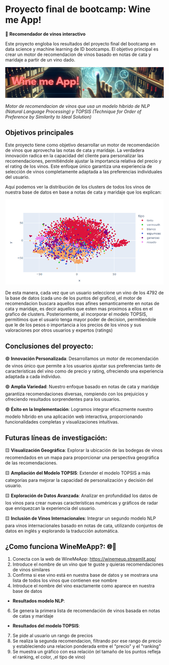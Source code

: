# Proyecto final de bootcamp: Wine me App!
🔴 **Recomendador de vinos interactivo**

Este proyecto engloba los resultados del proyecto final del bootcamp en data science y machine learning de ID bootcamps. El objetivo principal es crear un motor de recomendacion de vinos basado en notas de cata y maridaje a partir de un vino dado.

![Banner](https://github.com/Salvarez-codesal/projecto_final_bootcamp_winemeapp/blob/main/imagenes/Banner.png)

_Motor de recomendacion de vinos que usa un modelo hibrido de NLP (Natural Language Processing) y TOPSIS (Technique for Order of Preference by Similarity to Ideal Solution)_


## Objetivos principales

Este proyecto tiene como objetivo desarrollar un motor de recomendación de vinos que aprovecha las notas de cata y maridaje. La verdadera innovación radica en la capacidad del cliente para personalizar las recomendaciones, permitiéndole ajustar la importancia relativa del precio y el rating de los vinos. Este enfoque único garantiza una experiencia de selección de vinos completamente adaptada a las preferencias individuales del usuario.

Aquí podemos ver la distribución de los clusters de todos los vinos de nuestra base de datos en base a notas de cata y maridaje que los explican:

![cluster_vinos_NLP](https://github.com/Salvarez-codesal/projecto_final_bootcamp_winemeapp/blob/main/imagenes/cluster_vinos_NLP.PNG)


De esta manera, cada vez que un usuario seleccione un vino de los 4792 de la base de datos (cada uno de los puntos del grafico), el motor de recomendacion buscara aquellos mas afines semanticamente en notas de cata y maridaje, es decir aquellos que esten mas proximos a ellos en el grafico de clusters. Posteriormente, al incorporar el modelo TOPSIS, permitimos que el usuario tenga mayor poder de decision, permitiendole que le de los pesos o importancia a los precios de los vinos y sus valoraciones por otros usuarios y expertos (ratings)


## Conclusiones del proyecto:

🟢 **Innovación Personalizada**: Desarrollamos un motor de recomendación de vinos único que permite a los usuarios ajustar sus preferencias tanto de caracteristicas del vino como de precio y rating, ofreciendo una experiencia adaptada a cada individuo.

🟢 **Amplia Variedad**: Nuestro enfoque basado en notas de cata y maridaje garantiza recomendaciones diversas, rompiendo con los prejuicios y ofreciendo resultados sorprendentes para los usuarios.

🟢 **Éxito en la Implementación**: Logramos integrar eficazmente nuestro modelo híbrido en una aplicación web interactiva, proporcionando funcionalidades completas y visualizaciones intuitivas.


## Futuras líneas de investigación:

🟨 **Visualización Geográfica**: Explorar la ubicación de las bodegas de vinos recomendados en un mapa para proporcionar una perspectiva geográfica de las recomendaciones.

🟨 **Ampliación del Modelo TOPSIS**: Extender el modelo TOPSIS a más categorías para mejorar la capacidad de personalización y decisión del usuario.

🟨 **Exploración de Datos Avanzada**: Analizar en profundidad los datos de los vinos para crear nuevas características numéricas y gráficos de radar que enriquezcan la experiencia del usuario.

🟨 **Inclusión de Vinos Internacionales**: Integrar un segundo modelo NLP para vinos internacionales basado en notas de cata, utilizando conjuntos de datos en inglés y explorando la traducción automática.


## ¿Como funciona WineMeApp?: 🌐🍷
1. Conecta con la web de WineMeApp: https://winemeup.streamlit.app/
2. Introduce el nombre de un vino que te guste y quieras recomendaciones de vinos similares
3. Confirma si ese vino está en nuestra base de datos y se mostrara una lista de todos los vinos que contienen ese nombre
4. Introduce el nombre del vino exactamente como aparece en nuestra base de datos

- **Resultados modelo NLP**:
6. Se genera la primera lista de recomendación de vinos basada en notas de catas y maridaje

- **Resultados del modelo TOPSIS**:
7. Se pide al usuario un rango de precios
8. Se realiza la segunda recomendacion, filtrando por ese rango de precio y estableciendo una relacion ponderada entre el "precio" y el "ranking"
9. Se muestra un gráfico con esa relación (el tamaño de los puntos refleja el ranking, el color, ,el tipo de vino)
